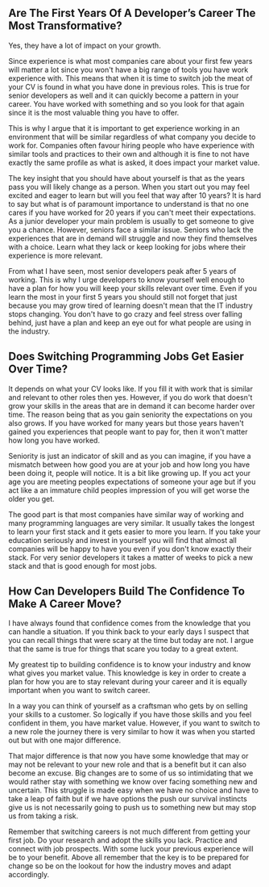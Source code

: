 
## Are The First Years Of A Developer’s Career The Most Transformative?

Yes, they have a lot of impact on your growth.

Since experience is what most companies care about your first few years
will matter a lot since you won't have a big range of tools you have
work experience with. This means that when it is time to switch job
the meat of your CV is found in what you have done in previous roles.
This is true for senior developers as well and it can quickly become
a pattern in your career. You have worked with something and so you
look for that again since it is the most valuable thing you have to
offer.

This is why I argue that it is important to get experience working
in an environment that will be similar regardless of what company
you decide to work for. Companies often favour hiring people who
have experience with similar tools and practices to their own
and although it is fine to not have exactly the same profile
as what is asked, it does impact your market value.

The key insight that you should have about yourself is that as
the years pass you will likely change as a person. When you
start out you may feel excited and eager to learn but will
you feel that way after 10 years? It is hard to say but
what is of paramount importance to understand is that no
one cares if you have worked for 20 years if you can't
meet their expectations. As a junior developer your main
problem is usually to get someone to give you a chance.
However, seniors face a similar issue. Seniors who lack
the experiences that are in demand will struggle and
now they find themselves with a choice. Learn what they
lack or keep looking for jobs where their experience
is more relevant.

From what I have seen, most senior developers peak after
5 years of working. This is why I urge developers to know
yourself well enough to have a plan for how you will keep
your skills relevant over time. Even if you learn the most
in your first 5 years you should still not forget that just
because you may grow tired of learning doesn't mean that the
IT industry stops changing. You don't have to go crazy and
feel stress over falling behind, just have a plan and keep
an eye out for what people are using in the industry.

## Does Switching Programming Jobs Get Easier Over Time?

It depends on what your CV looks like. If you fill it with
work that is similar and relevant to other roles then yes.
However, if you do work that doesn't grow your skills in
the areas that are in demand it can become harder over time.
The reason being that as you gain seniority the expectations
on you also grows. If you have worked for many years but those
years haven't gained you experiences that people want to pay for,
then it won't matter how long you have worked.

Seniority is just an indicator of skill and as you can imagine,
if you have a mismatch between how good you are at your job
and how long you have been doing it, people will notice.
It is a bit like growing up. If you act your age you are meeting
peoples expectations of someone your age but if you act like a
an immature child peoples impression of you will get worse the
older you get.

The good part is that most companies have similar way of working
and many programming languages are very similar. It usually takes
the longest to learn your first stack and it gets easier to more
you learn. If you take your education seriously and invest in
yourself you will find that almost all companies will be happy
to have you even if you don't know exactly their stack. For
very senior developers it takes a matter of weeks to pick a
new stack and that is good enough for most jobs.

## How Can Developers Build The Confidence To Make A Career Move?

I have always found that confidence comes from the knowledge
that you can handle a situation. If you think back to your
early days I suspect that you can recall things that were
scary at the time but today are not. I argue that the same
is true for things that scare you today to a great extent.

My greatest tip to building confidence is to know your industry
and know what gives you market value. This knowledge is key
in order to create a plan for how you are to stay relevant
during your career and it is equally important when you want
to switch career.

In a way you can think of yourself as a craftsman who gets by
on selling your skills to a customer. So logically if you have
those skills and you feel confident in them, you have market value.
However, if you want to switch to a new role the journey there is
very similar to how it was when you started out but with one major
difference.

That major difference is that now you have some knowledge that may
or may not be relevant to your new role and that is a benefit but
it can also become an excuse. Big changes are to some of us
so intimidating that we would rather stay with something we know
over facing something new and uncertain. This struggle is made easy
when we have no choice and have to take a leap of faith but if we
have options the push our survival instincts give us is not
necessarily going to push us to something new but may stop us
from taking a risk.

Remember that switching careers is not much different from getting
your first job. Do your research and adopt the skills you lack.
Practice and connect with job prospects. With some luck your
previous experience will be to your benefit. Above all remember
that the key is to be prepared for change so be on the lookout
for how the industry moves and adapt accordingly.
